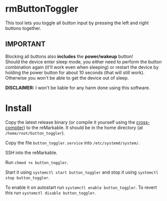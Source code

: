 # rmButtonToggler

This tool lets you toggle all button input by pressing the left and right buttons together.

## IMPORTANT
Blocking all buttons also **includes** the **power/wakeup** button!  
Should the device enter sleep mode, you either need to perform the button combination again (it'll work even when sleeping) or restart the device by holding the power button for about 10 seconds (that will still work). Otherwise you won't be able to get the device out of sleep.

**DISCLAIMER:** I won't be liable for any harm done using this software.

# Install

Copy the latest release binary (or compile it yourself using the [cross-compiler](https://remarkable.engineering/)) to the reMarkable.
It should be in the home directory (at `/home/root/button_toggler`).

Copy the file `button_toggler.service` into `/etc/systemd/system/`.

SSH into the reMarkable.

Run `chmod +x button_toggler`.

Start it using `systemctl start button_toggler` and stop it using `systemctl stop button_toggler`.

To enable it on autostart run `systemctl enable button_toggler`. To revert this run `systemctl disable button_toggler`.
